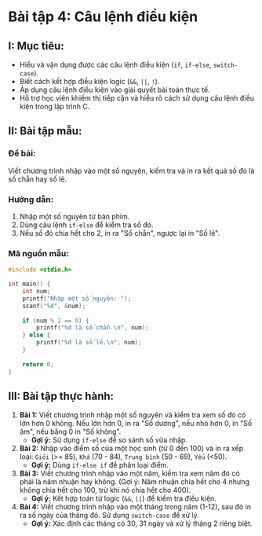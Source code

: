 # **Bài tập 4: Câu lệnh điều kiện**

## I: Mục tiêu:
- Hiểu và vận dụng được các câu lệnh điều kiện (`if`, `if-else`, `switch-case`).
- Biết cách kết hợp điều kiện logic (`&&`, `||`, `!`).
- Áp dụng câu lệnh điều kiện vào giải quyết bài toán thực tế.
- Hỗ trợ học viên khiếm thị tiếp cận và hiểu rõ cách sử dụng câu lệnh điều kiện trong lập trình C.

## II: Bài tập mẫu:
### Đề bài:
Viết chương trình nhập vào một số nguyên, kiểm tra và in ra kết quả số đó là số chẵn hay số lẻ.

### Hướng dẫn:
1. Nhập một số nguyên từ bàn phím.
2. Dùng câu lệnh `if-else` để kiểm tra số đó.
3. Nếu số đó chia hết cho 2, in ra "Số chẵn", ngược lại in "Số lẻ".

### Mã nguồn mẫu:
```c
#include <stdio.h>

int main() {
    int num;
    printf("Nhập một số nguyên: ");
    scanf("%d", &num);
    
    if (num % 2 == 0) {
        printf("%d là số chẵn.\n", num);
    } else {
        printf("%d là số lẻ.\n", num);
    }
    
    return 0;
}
```

## III: Bài tập thực hành:
1. **Bài 1:** Viết chương trình nhập một số nguyên và kiểm tra xem số đó có lớn hơn 0 không. Nếu lớn hơn 0, in ra "Số dương", nếu nhỏ hơn 0, in "Số âm", nếu bằng 0 in "Số không".
   - **Gợi ý:** Sử dụng `if-else` để so sánh số vừa nhập.
2. **Bài 2:** Nhập vào điểm số của một học sinh (từ 0 đến 100) và in ra xếp loại: `Giỏi` (>= 85), `Khá` (70 - 84), `Trung bình` (50 - 69), `Yếu` (<50).
   - **Gợi ý:** Dùng `if-else if` để phân loại điểm.
3. **Bài 3:** Viết chương trình nhập vào một năm, kiểm tra xem năm đó có phải là năm nhuận hay không. (Gợi ý: Năm nhuận chia hết cho 4 nhưng không chia hết cho 100, trừ khi nó chia hết cho 400).
   - **Gợi ý:** Kết hợp toán tử logic (`&&`, `||`) để kiểm tra điều kiện.
4. **Bài 4:** Viết chương trình nhập vào một tháng trong năm (1-12), sau đó in ra số ngày của tháng đó. Sử dụng `switch-case` để xử lý.
   - **Gợi ý:** Xác định các tháng có 30, 31 ngày và xử lý tháng 2 riêng biệt.

